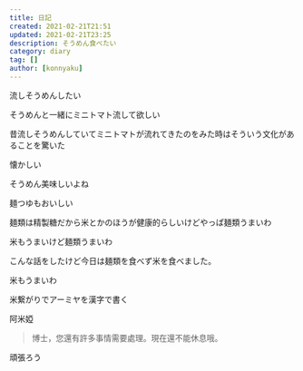 ```yaml
---
title: 日記
created: 2021-02-21T21:51
updated: 2021-02-21T23:25
description: そうめん食べたい
category: diary
tag: []
author: [konnyaku]
---
```


流しそうめんしたい

そうめんと一緒にミニトマト流して欲しい

昔流しそうめんしていてミニトマトが流れてきたのをみた時はそういう文化があることを驚いた

懐かしい

そうめん美味しいよね

麺つゆもおいしい

麺類は精製糖だから米とかのほうが健康的らしいけどやっぱ麺類うまいわ

米もうまいけど麺類うまいわ

こんな話をしたけど今日は麺類を食べず米を食べました。

米もうまいわ

米繋がりでアーミヤを漢字で書く

阿米婭

> 博士，您還有許多事情需要處理。現在還不能休息哦。

頑張ろう
